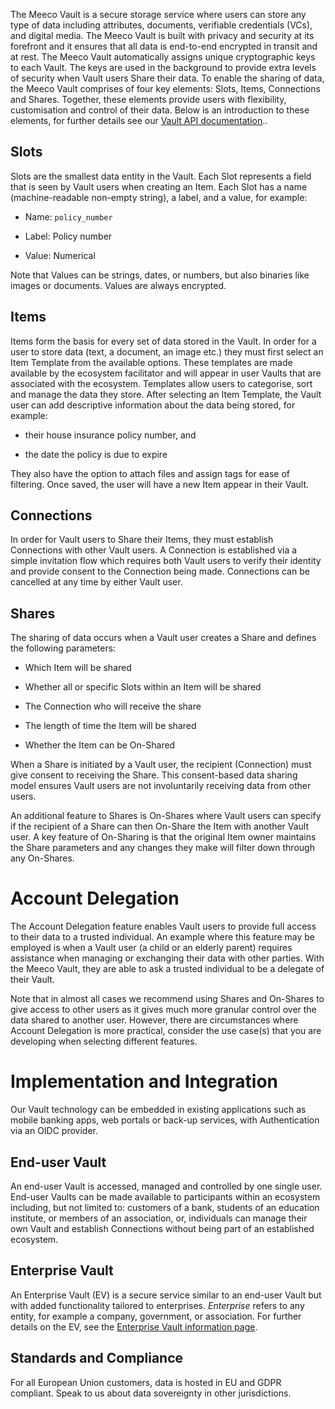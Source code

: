 The Meeco Vault is a secure storage service where users can store any type of data including attributes, documents, verifiable credentials (VCs), and digital media. The Meeco Vault is built with privacy and security at its forefront and it ensures that all data is end-to-end encrypted in transit and at rest. The Meeco Vault automatically assigns unique cryptographic keys to each Vault. The keys are used in the background to provide extra levels of security when Vault users Share their data. To enable the sharing of data, the Meeco Vault comprises of four key elements: Slots, Items, Connections and Shares. Together, these elements provide users with flexibility, customisation and control of their data. Below is an introduction to these elements, for further details see our [Vault API documentation](https://docs.meeco.me/guides/vault)..


## Slots

Slots are the smallest data entity in the Vault. Each Slot represents a field that is seen by Vault users when creating an Item. Each Slot has a name (machine-readable non-empty string), a label, and a value, for example:

* Name: `policy_number`

* Label: Policy number

* Value: Numerical

Note that Values can be strings, dates, or numbers, but also binaries like images or documents. Values are always encrypted.


## Items

Items form the basis for every set of data stored in the Vault. In order for a user to store data (text, a document, an image etc.) they must first select an Item Template from the available options. These templates are made available by the ecosystem facilitator and will appear in user Vaults that are associated with the ecosystem. Templates allow users to categorise, sort and manage the data they store. After selecting an Item Template, the Vault user can add descriptive information about the data being stored, for example:

* their house insurance policy number, and

* the date the policy is due to expire

They also have the option to attach files and assign tags for ease of filtering. Once saved, the user will have a new Item appear in their Vault.


## Connections

In order for Vault users to Share their Items, they must establish Connections with other Vault users. A Connection is established via a simple invitation flow which requires both Vault users to verify their identity and provide consent to the Connection being made. Connections can be cancelled at any time by either Vault user.


## Shares

The sharing of data occurs when a Vault user creates a Share and defines the following parameters:

* Which Item will be shared

* Whether all or specific Slots within an Item will be shared

* The Connection who will receive the share

* The length of time the Item will be shared

* Whether the Item can be On-Shared

When a Share is initiated by a Vault user, the recipient (Connection) must give consent to receiving the Share. This consent-based data sharing model ensures Vault users are not involuntarily receiving data from other users.

An additional feature to Shares is On-Shares where Vault users can specify if the recipient of a Share can then On-Share the Item with another Vault user. A key feature of On-Sharing is that the original Item owner maintains the Share parameters and any changes they make will filter down through any On-Shares.


# Account Delegation

The Account Delegation feature enables Vault users to provide full access to their data to a trusted individual. An example where this feature may be employed is when a Vault user (a child or an elderly parent) requires assistance when managing or exchanging their data with other parties. With the Meeco Vault, they are able to ask a trusted individual to be a delegate of their Vault.

Note that in almost all cases we recommend using Shares and On-Shares to give access to other users as it gives much more granular control over the data shared to another user. However, there are circumstances where Account Delegation is more practical, consider the use case(s) that you are developing when selecting different features.


# Implementation and Integration

Our Vault technology can be embedded in existing applications such as mobile banking apps, web portals or back-up services, with Authentication via an OIDC provider.


## End-user Vault

An end-user Vault is accessed, managed and controlled by one single user. End-user Vaults can be made available to participants within an ecosystem including, but not limited to: customers of a bank, students of an education institute, or members of an association, or, individuals can manage their own Vault and establish Connections without being part of an established ecosystem.


## Enterprise Vault

An Enterprise Vault (EV) is a secure service similar to an end-user Vault but with added functionality tailored to enterprises. _Enterprise_ refers to any entity, for example a company, government, or association. For further details on the EV, see the [Enterprise Vault information page](https://docs.meeco.me/platform/vault/enterprise-portal).


## Standards and Compliance

For all European Union customers, data is hosted in EU and GDPR compliant. Speak to us about data sovereignty in other jurisdictions.
